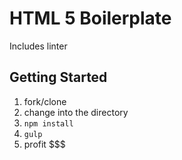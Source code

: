 # HTML 5 Boilerplate

Includes linter

## Getting Started

1. fork/clone
1. change into the directory
1. `npm install`
1. `gulp`
1. profit $$$
